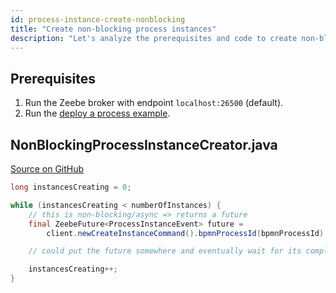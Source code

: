 ```yaml
---
id: process-instance-create-nonblocking
title: "Create non-blocking process instances"
description: "Let's analyze the prerequisites and code to create non-blocking process instances with Java."
---
```


## Prerequisites

1. Run the Zeebe broker with endpoint `localhost:26500` (default).
2. Run the [deploy a process example](process-deploy.md).

## NonBlockingProcessInstanceCreator.java

[Source on GitHub](https://github.com/camunda-cloud/zeebe/blob/develop/samples/src/main/java/io/camunda/zeebe/example/process/NonBlockingProcessInstanceCreator.java)

```java
long instancesCreating = 0;

while (instancesCreating < numberOfInstances) {
    // this is non-blocking/async => returns a future
    final ZeebeFuture<ProcessInstanceEvent> future =
        client.newCreateInstanceCommand().bpmnProcessId(bpmnProcessId).latestVersion().send();

    // could put the future somewhere and eventually wait for its completion

    instancesCreating++;
}
```
